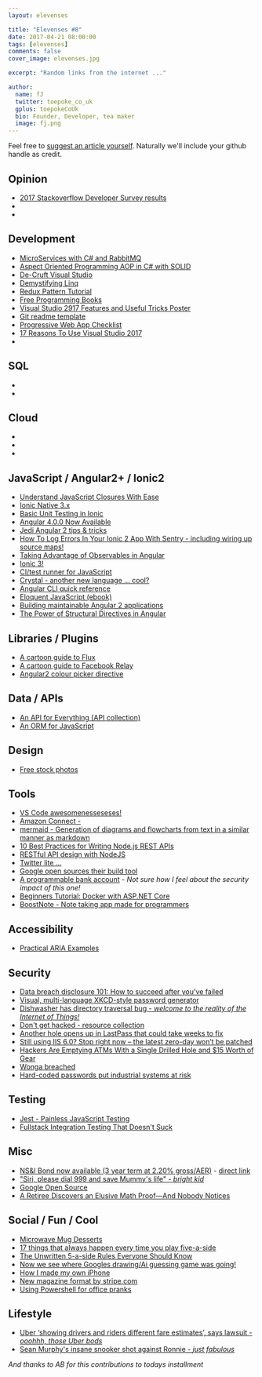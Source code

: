 ```yaml
---
layout: elevenses

title: "Elevenses #8"
date: 2017-04-21 08:00:00
tags: [elevenses]
comments: false
cover_image: elevenses.jpg

excerpt: "Random links from the internet ..."

author:
  name: fJ
  twitter: toepoke_co_uk
  gplus: toepokeCoUk
  bio: Founder, Developer, tea maker
  image: fj.png
---
```


Feel free to [suggest an article yourself](https://github.com/toepoke/toepoke.github.io/issues).  Naturally we'll include your github handle as credit.

## Opinion
* [2017 Stackoverflow Developer Survey results](https://stackoverflow.com/insights/survey/2017)
* []()
* []()

## Development
* [MicroServices with C# and RabbitMQ](https://insidethecpu.com/2015/05/22/microservices-with-c-and-rabbitmq/)
* [Aspect Oriented Programming AOP in C# with SOLID](http://www.dotnetcurry.com/patterns-practices/1305/aspect-oriented-programming-aop-csharp-using-solid)
* [De-Cruft Visual Studio ](https://jackmott.github.io/programming/tools/editor/ide/visual/studio/2016/07/11/decruft-visual-studio.html)
* [Demystifying Linq ](https://mva.microsoft.com/en-us/training-courses/demystifying-linq-12301?l=94qip9skb_8804668937)
* [Redux Pattern Tutorial](http://www.dotnetcurry.com/reactjs/1356/redux-pattern-tutorial)
* [Free Programming Books](https://github.com/vhf/free-programming-books)
* [Visual Studio 2917 Features and Useful Tricks Poster](http://msft.social/Qc4Foz )
* [Git readme template](https://gist.github.com/PurpleBooth/109311bb0361f32d87a2)
* [Progressive Web App Checklist](https://developers.google.com/web/progressive-web-apps/checklist)
* [17 Reasons To Use Visual Studio 2017](https://blogs.technet.microsoft.com/uktechnet/2017/03/14/17-reasons-to-use-visual-studio-2017)
* []()



## SQL
* []()
* []()

## Cloud
* []()
* []()
* []()

## JavaScript / Angular2+ / Ionic2
* [Understand JavaScript Closures With Ease](http://javascriptissexy.com/understand-javascript-closures-with-ease)
* [Ionic Native 3.x](http://blog.ionic.io/ionic-native-3-x/)
* [Basic Unit Testing in Ionic](http://blog.ionic.io/basic-unit-testing-in-ionic/)
* [Angular 4.0.0 Now Available](http://angularjs.blogspot.co.uk/2017/03/angular-400-now-available.html?m=1)
* [Jedi Angular 2 tips &amp; tricks](https://blog.dmbcllc.com/jedi-angular-2-tips-and-tricks/)
* [How To Log Errors In Your Ionic 2 App With Sentry - including wiring up source maps!](https://gonehybrid.com/how-to-log-errors-in-your-ionic-2-app-with-sentry/)
* [Taking Advantage of Observables in Angular](https://blog.thoughtram.io/angular/2016/01/06/taking-advantage-of-observables-in-angular2.html)
* [Ionic 3!](http://blog.ionic.io/ionic-3-0-has-arrived)
* [CI/test runner for JavaScript](https://wallabyjs.com/)
* [Crystal - another new language ... cool?](https://crystal-lang.org)
* [Angular CLI quick reference](https://alligator.io/angular/angular-cli-reference)
* [Eloquent JavaScript (ebook)](http://eloquentjavascript.net)
* [Building maintainable Angular 2 applications](https://medium.com/curated-by-versett/building-maintainable-angular-2-applications-5b9ec4b463a1)
* [The Power of Structural Directives in Angular](https://netbasal.com/the-power-of-structural-directives-in-angular-bfe4d8c44fb1)

## Libraries / Plugins
* [A cartoon guide to Flux](https://code-cartoons.com/a-cartoon-guide-to-flux-6157355ab207)
* [A cartoon guide to Facebook Relay](https://code-cartoons.com/a-cartoon-intro-to-facebook-s-relay-part-1-3ec1a127bca5)
* [Angular2 colour picker directive](http://alberplz.github.io/angular2-color-picker/examples/index.html)

## Data / APIs
* [An API for Everything (API collection)](https://www.producthunt.com/e/an-api-for-everything)
* [An ORM for JavaScript](https://typeorm.github.io/)

## Design
* [Free stock photos](https://burst.shopify.com/)

## Tools
* [VS Code awesomenesseseses!](https://github.com/viatsko/awesome-vscode/blob/master/README.md)
* [Amazon Connect - ](https://www.producthunt.com/posts/amazon-connect)
* [mermaid - Generation of diagrams and flowcharts from text in a similar manner as markdown](https://knsv.github.io/mermaid)
* [10 Best Practices for Writing Node.js REST APIs](https://blog.risingstack.com/10-best-practices-for-writing-node-js-rest-apis/)
* [RESTful API design with NodeJS](https://dev.to/raha198/restful-api-design-with-nodejs)
* [Twitter lite ...](https://blog.twitter.com/2017/introducing-twitter-lite)
* [Google open sources their build tool](https://bazel.build/)
* [A programmable bank account](https://root.co.za/) - *Not sure how I feel about the security impact of this one!*
* [Beginners Tutorial: Docker with ASP.NET Core](https://dev.to/schwamster/docker-tutorial-with-for-aspnet-core)
* [BoostNote - Note taking app made for programmers](https://boostnote.io/)

## Accessibility
* [Practical ARIA Examples](http://heydonworks.com/practical_aria_examples/)

## Security
* [Data breach disclosure 101: How to succeed after you've failed](https://www.troyhunt.com/data-breach-disclosure-101-how-to-succeed-after-youve-failed/)
* [Visual, multi-language XKCD-style password generator](http://password.optionfactory.net/?ref=producthunt)
* [Dishwasher has directory traversal bug - *welcome to the reality of the Internet of Things!*](https://www.theregister.co.uk/2017/03/26/miele_joins_internetofst_hall_of_shame)
* [Don't get hacked - resource collection](https://www.producthunt.com/e/don-t-get-hacked)
* [Another hole opens up in LastPass that could take weeks to fix](https://nakedsecurity.sophos.com/2017/03/29/another-hole-opens-up-in-lastpass-that-could-take-weeks-to-fix/)
* [Still using IIS 6.0? Stop right now – the latest zero-day won’t be patched](https://nakedsecurity.sophos.com/2017/04/03/unpatched-zero-day-flaw-in-iis-6-0-leaves-users-with-limited-options/)
* [Hackers Are Emptying ATMs With a Single Drilled Hole and $15 Worth of Gear](https://www.wired.com/2017/04/hackers-emptying-atms-drill-15-worth-gear)
* [Wonga breached](https://nakedsecurity.sophos.com/2017/04/10/payday-loan-comany-wonga-breached-what-you-need-to-know)
* [Hard-coded passwords put industrial systems at risk](https://nakedsecurity.sophos.com/2017/04/10/hard-coded-passwords-put-industrial-systems-at-risk)

## Testing
* [Jest - Painless JavaScript Testing](https://facebook.github.io/jest/)
* [Fullstack Integration Testing That Doesn't Suck](https://pusher.com/sessions/meetup/london-node-user-group/fullstack-integration-testing-that-doesnt-suck)

## Misc
* [NS&amp;I Bond now available (3 year term at 2.20% gross/AER)](https://www.lovemoney.com/guides/62444/nsi-investment-guaranteed-growth-bond-rate-how-to-apply-limit-penalty) - [direct link](https://www.nsandi.com/investment-guaranteed-growth-bonds)
* ["Siri, please dial 999 and save Mummy's life" - *bright kid*](https://nakedsecurity.sophos.com/2017/03/28/siri-please-dial-999-and-save-mummys-life)
* [Google Open Source](https://opensource.google.com/)
* [A Retiree Discovers an Elusive Math Proof—And Nobody Notices](https://www.wired.com/2017/04/elusive-math-proof-found-almost-lost/)

## Social / Fun / Cool
* [Microwave Mug Desserts](https://www.facebook.com/UNILADgrub/videos/730236667144016/)
* [17 things that always happen every time you play five-a-side](https://m.dreamteamfc.com/c/17-things-that-always-happen-every-time-you-play-five-a-side)
* [The Unwritten 5-a-side Rules Everyone Should Know](http://www.5-a-side.com/fun/5-a-side-etiquette-the-unwritten-rules-everyone-should-know/)
* [Now we see where Googles drawing/Ai guessing game was going!](https://www.autodraw.com/)
* [How I made my own iPhone](https://strangeparts.com/how-i-made-my-own-iphone-in-china)
* [New magazine format by stripe.com](https://increment.com)
* [Using Powershell for office pranks](https://www.reddit.com/r/PowerShell/comments/6550a7/using_powershell_for_office_pranks)

## Lifestyle
* [Uber ‘showing drivers and riders different fare estimates’, says lawsuit - *ooohhh, those Uber bods*](https://nakedsecurity.sophos.com/2017/04/10/uber-showing-drivers-and-riders-different-fare-estimates-says-lawsuit/)
* [Sean Murphy's insane snooker shot against Ronnie - *just fabulous*](http://www.bbc.co.uk/sport/snooker/39660136)

*And thanks to AB for this contributions to todays installment*

